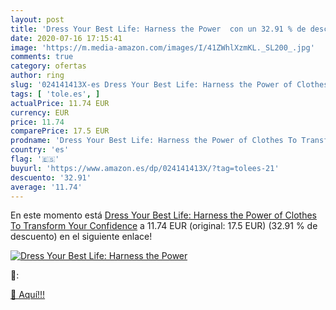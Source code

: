 ```yaml
---
layout: post
title: 'Dress Your Best Life: Harness the Power  con un 32.91 % de descuento'
date: 2020-07-16 17:15:41
image: 'https://m.media-amazon.com/images/I/41ZWhlXzmKL._SL200_.jpg'
comments: true
category: ofertas
author: ring
slug: '024141413X-es Dress Your Best Life: Harness the Power of Clothes To...'
tags: [ 'tole.es', ]
actualPrice: 11.74 EUR
currency: EUR
price: 11.74
comparePrice: 17.5 EUR
prodname: 'Dress Your Best Life: Harness the Power of Clothes To Transform Your Confidence'
country: 'es'
flag: '🇪🇸'
buyurl: 'https://www.amazon.es/dp/024141413X/?tag=tolees-21'
descuento: '32.91'
average: '11.74'
---
```


En este momento está [Dress Your Best Life: Harness the Power of Clothes To Transform Your Confidence](https://www.amazon.es/dp/024141413X/?tag=tolees-21) a 11.74 EUR (original: 17.5 EUR) (32.91 %  de descuento) en el siguiente enlace!

[![Dress Your Best Life: Harness the Power ](https://m.media-amazon.com/images/I/41ZWhlXzmKL._SL200_.jpg)](https://www.amazon.es/dp/024141413X/?tag=tolees-21)

🔎:


[🛒 Aquí!!!](https://www.amazon.es/dp/024141413X/?tag=tolees-21)
